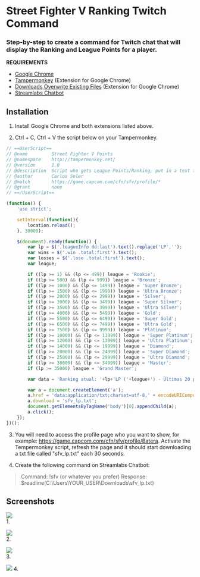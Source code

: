# Street Fighter V Ranking Twitch Command
### Step-by-step to create a command for Twitch chat that will display the Ranking and League Points for a player.

**REQUIREMENTS**
* [Google Chrome](https://www.google.com.br/chrome/)
* [Tampermonkey](http://tampermonkey.net/) (Extension for Google Chrome)
* [Downloads Overwrite Existing Files](https://chrome.google.com/webstore/detail/downloads-overwrite-exist/fkomnceojfhfkgjgcijfahmgeljomcfk) (Extension for Google Chrome)
* [Streamlabs Chatbot](https://streamlabs.com/chatbot)

## Installation

1. Install Google Chrome and both extensions listed above.

2. Ctrl + C, Ctrl + V the script below on your Tampermonkey.

````javascript
// ==UserScript==
// @name         Street Fighter V Points
// @namespace    http://tampermonkey.net/
// @version      1.0
// @description  Script who gets League Points/Ranking, put in a text file and download.
// @author       Carlos Soler
// @match        https://game.capcom.com/cfn/sfv/profile/*
// @grant        none
// ==/UserScript==

(function() {
    'use strict';

    setInterval(function(){
        location.reload();
    }, 30000);

    $(document).ready(function() {
        var lp = $('.leagueInfo dd:last').text().replace('LP','');
        var wins = $('.win .total:first').text();
        var losses = $('.lose .total:first').text();
        var league;

        if ((lp >= 1) && (lp <= 499)) league = 'Rookie';
        if ((lp >= 500) && (lp <= 999)) league = 'Bronze';
        if ((lp >= 1000) && (lp <= 1499)) league = 'Super Bronze';
        if ((lp >= 1500) && (lp <= 1999)) league = 'Ultra Bronze';
        if ((lp >= 2000) && (lp <= 2999)) league = 'Silver';
        if ((lp >= 3000) && (lp <= 3499)) league = 'Super Silver';
        if ((lp >= 3500) && (lp <= 3999)) league = 'Ultra Silver';
        if ((lp >= 4000) && (lp <= 5499)) league = 'Gold';
        if ((lp >= 5500) && (lp <= 6499)) league = 'Super Gold';
        if ((lp >= 6500) && (lp <= 7499)) league = 'Ultra Gold';
        if ((lp >= 7500) && (lp <= 9999)) league = 'Platinum';
        if ((lp >= 10000) && (lp <= 11999)) league = 'Super Platinum';
        if ((lp >= 12000) && (lp <= 13999)) league = 'Ultra Platinum';
        if ((lp >= 14000) && (lp <= 19999)) league = 'Diamond';
        if ((lp >= 20000) && (lp <= 24999)) league = 'Super Diamond';
        if ((lp >= 25000) && (lp <= 29999)) league = 'Ultra Diamond';
        if ((lp >= 30000) && (lp <= 34999)) league = 'Master';
        if (lp >= 35000) league = 'Grand Master';

        var data = 'Ranking atual: '+lp+'LP ('+league+') - Últimas 20 partidas: '+wins+' vitórias / '+losses+' derrotas';

        var a = document.createElement('a');
        a.href = 'data:application/txt;charset=utf-8,' + encodeURIComponent(data);
        a.download = 'sfv_lp.txt';
        document.getElementsByTagName('body')[0].appendChild(a);
        a.click();
    });
})();
````

3. You will need to access the profile page who you want to show, for example: https://game.capcom.com/cfn/sfv/profile/Batera. Activate the Tempermonkey script, refresh the page and it should start downloading a txt file called "sfv_lp.txt" each 30 seconds.

4. Create the following command on Streamlabs Chatbot:

>Command: !sfv (or whatever you prefer)
>Response: $readline(C:\Users\YOUR_USER\Downloads\sfv_lp.txt)

## Screenshots
![](assets/screenshot-1.png)  
1. 

![](assets/screenshot-2.png)  
2. 

![](assets/screenshot-3.png)  
3. 

![](assets/screenshot-4.png)
4. 